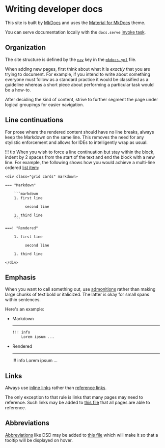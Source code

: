# Writing developer docs

This site is built by [MkDocs](https://github.com/mkdocs/mkdocs) and uses the [Material for MkDocs](https://squidfunk.github.io/mkdocs-material/) theme.

You can serve documentation locally with the `docs.serve` [invoke task](../setup.md#Preface).

## Organization

The site structure is defined by the [`nav`](https://www.mkdocs.org/user-guide/configuration/#nav) key in the [`mkdocs.yml`](https://github.com/DataDog/datadog-agent/blob/main/mkdocs.yml) file.

When adding new pages, first think about what it is _exactly_ that you are trying to document. For example, if you intend to write about something everyone must follow as a standard practice it would be classified as a guideline whereas a short piece about performing a particular task would be a how-to.

After deciding the kind of content, strive to further segment the page under logical groupings for easier navigation.

## Line continuations

For prose where the rendered content should have no line breaks, always keep the Markdown on the same line. This removes the need for any stylistic enforcement and allows for IDEs to intelligently wrap as usual.

!!! tip
    When you wish to force a line continuation but stay within the block, indent by 2 spaces from the start of the text and end the block with a new line. For example, the following shows how you would achieve a multi-line ordered [list item](https://spec.commonmark.org/0.31.2/#list-items):

    <div class="grid cards" markdown>

    === "Markdown"

        ```markdown
        1. first line

             second line

        1. third line
        ```

    ===! "Rendered"

        1. first line

             second line

        1. third line

    </div>

## Emphasis

When you want to call something out, use [admonitions](https://squidfunk.github.io/mkdocs-material/reference/admonitions/) rather than making large chunks of text bold or italicized. The latter is okay for small spans within sentences.

Here's an example:

<div class="grid cards" markdown>

-   Markdown

    ---

    ```markdown
    !!! info
        Lorem ipsum ...
    ```

-   Rendered

    ---

    !!! info
        Lorem ipsum ...

</div>

## Links

Always use [inline links](https://spec.commonmark.org/0.31.2/#inline-link) rather than [reference links](https://spec.commonmark.org/0.31.2/#reference-link).

The only exception to that rule is links that many pages may need to reference. Such links may be added to [this file](https://github.com/DataDog/datadog-agent/blob/main/docs/public/.snippets/links.txt) that all pages are able to reference.

## Abbreviations

[Abbreviations](https://squidfunk.github.io/mkdocs-material/reference/tooltips/#adding-abbreviations) like DSD may be added to [this file](https://github.com/DataDog/datadog-agent/blob/main/docs/public/.snippets/abbrs.txt) which will make it so that a tooltip will be displayed on hover.
